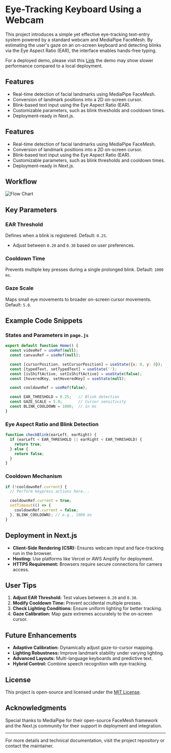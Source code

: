 # Eye-Tracking Keyboard Using a Webcam

This project introduces a simple yet effective eye-tracking text-entry system powered by a standard webcam and MediaPipe FaceMesh. By estimating the user's gaze on an on-screen keyboard and detecting blinks via the Eye Aspect Ratio (EAR), the interface enables hands-free typing. 

For a deployed demo, please visit this [Link](https://eye-tracking-7poqps5eq-stahmir79gmailcoms-projects.vercel.app/)
the demo may show slower performance compared to a local deployment.

## Features

- Real-time detection of facial landmarks using MediaPipe FaceMesh.
- Conversion of landmark positions into a 2D on-screen cursor.
- Blink-based text input using the Eye Aspect Ratio (EAR).
- Customizable parameters, such as blink thresholds and cooldown times.
- Deployment-ready in Next.js.

## Features

- Real-time detection of facial landmarks using MediaPipe FaceMesh.
- Conversion of landmark positions into a 2D on-screen cursor.
- Blink-based text input using the Eye Aspect Ratio (EAR).
- Customizable parameters, such as blink thresholds and cooldown times.
- Deployment-ready in Next.js.

## Workflow

![Flow Chart]("img\1.png")
## Key Parameters

### EAR Threshold
Defines when a blink is registered. Default: `0.25`.
- Adjust between `0.20` and `0.30` based on user preferences.

### Cooldown Time
Prevents multiple key presses during a single prolonged blink. Default: `1000 ms`.

### Gaze Scale
Maps small eye movements to broader on-screen cursor movements. Default: `5.0`.

## Example Code Snippets

### States and Parameters in `page.js`
```javascript
export default function Home() {
  const videoRef = useRef(null);
  const canvasRef = useRef(null);

  const [cursorPosition, setCursorPosition] = useState({x: 0, y: 0});
  const [typedText, setTypedText] = useState('');
  const [isShiftActive, setIsShiftActive] = useState(false);
  const [hoveredKey, setHoveredKey] = useState(null);

  const cooldownRef = useRef(false);

  const EAR_THRESHOLD = 0.25;   // Blink detection
  const GAZE_SCALE = 5.0;       // Cursor sensitivity
  const BLINK_COOLDOWN = 1000;  // in ms
}
```

### Eye Aspect Ratio and Blink Detection
```javascript
function checkBlink(earLeft, earRight) {
  if (earLeft < EAR_THRESHOLD || earRight < EAR_THRESHOLD) {
    return true;
  } else {
    return false;
  }
}
```

### Cooldown Mechanism
```javascript
if (!cooldownRef.current) {
  // Perform keypress actions here...

  cooldownRef.current = true;
  setTimeout(() => {
    cooldownRef.current = false;
  }, BLINK_COOLDOWN); // e.g., 1000 ms
}
```

## Deployment in Next.js

- **Client-Side Rendering (CSR):** Ensures webcam input and face-tracking run in the browser.
- **Hosting:** Use platforms like Vercel or AWS Amplify for deployment.
- **HTTPS Requirement:** Browsers require secure connections for camera access.

## User Tips

1. **Adjust EAR Threshold:** Test values between `0.20` and `0.30`.
2. **Modify Cooldown Time:** Prevent accidental multiple presses.
3. **Check Lighting Conditions:** Ensure uniform lighting for better tracking.
4. **Gaze Calibration:** Map gaze extremes accurately to the on-screen cursor.

## Future Enhancements

- **Adaptive Calibration:** Dynamically adjust gaze-to-cursor mapping.
- **Lighting Robustness:** Improve landmark stability under varying lighting.
- **Advanced Layouts:** Multi-language keyboards and predictive text.
- **Hybrid Control:** Combine speech recognition with eye-tracking.

## License
This project is open-source and licensed under the [MIT License](LICENSE).

## Acknowledgments
Special thanks to MediaPipe for their open-source FaceMesh framework and the Next.js community for their support in deployment and integration.

---

For more details and technical documentation, visit the project repository or contact the maintainer.

